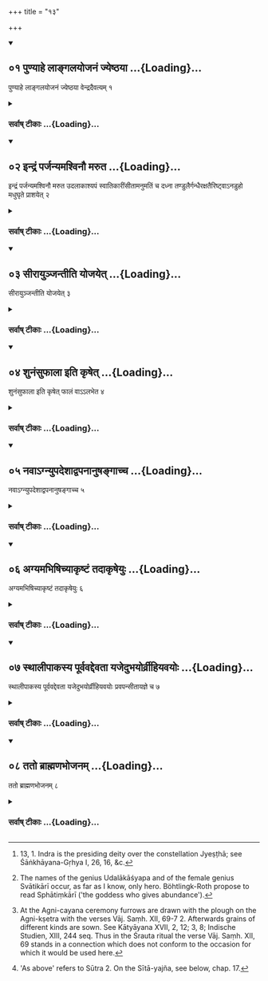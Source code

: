 +++
title = "१३"

+++
<div class="js_include" includetitle="true" newlevelforh1="2" unfilled url="/vedAH_yajuH/vAjasaneyam/sUtram/pAraskara-gRhyam/vishvAsa-prastutiH/2/13/01_puNyAhe_lAngalayojanaM_jyeShThayA.md">
<details open><summary><h2>०१ पुण्याहे लाङ्गलयोजनं ज्येष्ठया ...{Loading}...</h2></summary>

पुण्याहे लाङ्गलयोजनं ज्येष्ठया वेन्द्रदैवत्यम् १
</details>
</div>
<div class="js_include collapsed" newlevelforh1="3" title="सर्वाष् टीकाः" unfilled url="/vedAH_yajuH/vAjasaneyam/sUtram/pAraskara-gRhyam/sarvASh_TIkAH/2/13/01_puNyAhe_lAngalayojanaM_jyeShThayA.md">
<details><summary><h3>सर्वाष् टीकाः ...{Loading}...</h3></summary>

1 [^1] . On an auspicious day the harnessing to the plough. Or under (the Nakṣatra) Jyeṣṭhā, (because that rite is) sacred to Indra.


[^1]:  13, 1. Indra is the presiding deity over the constellation Jyeṣṭhā; see Śāṅkhāyana-Gṛhya I, 26, 16, &c.


</details>
</div>
<div class="js_include" includetitle="true" newlevelforh1="2" unfilled url="/vedAH_yajuH/vAjasaneyam/sUtram/pAraskara-gRhyam/vishvAsa-prastutiH/2/13/02_indraM_parjanyamashvinau_maruta.md">
<details open><summary><h2>०२ इन्द्रं पर्जन्यमश्विनौ मरुत ...{Loading}...</h2></summary>

इन्द्रं पर्जन्यमश्विनौ मरुत उदलाकाश्यपं स्वातिकारींसीतामनुमतिं च दध्ना तण्डुलैर्गन्धैरक्षतैरिष्ट्वाऽनडुहो मधुघृते प्राशयेत् २
</details>
</div>
<div class="js_include collapsed" newlevelforh1="3" title="सर्वाष् टीकाः" unfilled url="/vedAH_yajuH/vAjasaneyam/sUtram/pAraskara-gRhyam/sarvASh_TIkAH/2/13/02_indraM_parjanyamashvinau_maruta.md">
<details><summary><h3>सर्वाष् टीकाः ...{Loading}...</h3></summary>

2 [^2] . To Indra, Parjanya, the two Aśvins, the Maruts, Udalākāśyapa, Svātikārī, Sītā, and Anumati, he offers curds, rice grains, perfumes, and fried grains, and then makes the bullocks eat honey and ghee.


[^2]:  The names of the genius Udalākāśyapa and of the female genius Svātikārī occur, as far as I know, only hero. Böhtlingk-Roth propose to read Sphātiṃkārī ('the goddess who gives abundance').


</details>
</div>
<div class="js_include" includetitle="true" newlevelforh1="2" unfilled url="/vedAH_yajuH/vAjasaneyam/sUtram/pAraskara-gRhyam/vishvAsa-prastutiH/2/13/03_sIrAyunjantIti_yojayet.md">
<details open><summary><h2>०३ सीरायुञ्जन्तीति योजयेत् ...{Loading}...</h2></summary>

सीरायुञ्जन्तीति योजयेत् ३
</details>
</div>
<div class="js_include collapsed" newlevelforh1="3" title="सर्वाष् टीकाः" unfilled url="/vedAH_yajuH/vAjasaneyam/sUtram/pAraskara-gRhyam/sarvASh_TIkAH/2/13/03_sIrAyunjantIti_yojayet.md">
<details><summary><h3>सर्वाष् टीकाः ...{Loading}...</h3></summary>

3. He should put them to the plough with (the verse), 'They harness to the ploughs' (Vāj. Saṃh. XII, 67).

</details>
</div>
<div class="js_include" includetitle="true" newlevelforh1="2" unfilled url="/vedAH_yajuH/vAjasaneyam/sUtram/pAraskara-gRhyam/vishvAsa-prastutiH/2/13/04_shunaMsuphAlA_iti_kRShet.md">
<details open><summary><h2>०४ शुनंसुफाला इति कृषेत् ...{Loading}...</h2></summary>

शुनंसुफाला इति कृषेत् फालं वाऽऽलभेत ४
</details>
</div>
<div class="js_include collapsed" newlevelforh1="3" title="सर्वाष् टीकाः" unfilled url="/vedAH_yajuH/vAjasaneyam/sUtram/pAraskara-gRhyam/sarvASh_TIkAH/2/13/04_shunaMsuphAlA_iti_kRShet.md">
<details><summary><h3>सर्वाष् टीकाः ...{Loading}...</h3></summary>

4. With (the verse), 'For luck may us the ploughshares' (Vāj. Saṃh. XII, 69) let him plough or touch the plough-share.

</details>
</div>
<div class="js_include" includetitle="true" newlevelforh1="2" unfilled url="/vedAH_yajuH/vAjasaneyam/sUtram/pAraskara-gRhyam/vishvAsa-prastutiH/2/13/05_navA-gnyupadeshAdvapanAnuShangAchcha.md">
<details open><summary><h2>०५ नवाऽग्न्युपदेशाद्वपनानुषङ्गाच्च ...{Loading}...</h2></summary>

नवाऽग्न्युपदेशाद्वपनानुषङ्गाच्च ५
</details>
</div>
<div class="js_include collapsed" newlevelforh1="3" title="सर्वाष् टीकाः" unfilled url="/vedAH_yajuH/vAjasaneyam/sUtram/pAraskara-gRhyam/sarvASh_TIkAH/2/13/05_navA-gnyupadeshAdvapanAnuShangAchcha.md">
<details><summary><h3>सर्वाष् टीकाः ...{Loading}...</h3></summary>

5 [^3] . Or (he may) not (do so), because (that verse) has been prescribed for (the erection of) the Agni (-altar), and the act of sowing stands in connection (with it).


[^3]:  At the Agni-cayana ceremony furrows are drawn with the plough on the Agni-kṣetra with the verses Vāj. Saṃh. XII, 69-7 2. Afterwards grains of different kinds are sown. See Kātyāyana XVII, 2, 12; 3, 8; Indische Studien, XIII, 244 seq. Thus in the Śrauta ritual the verse Vāj. Saṃh. XII, 69 stands in a connection which does not conform to the occasion for which it would be used here.


</details>
</div>
<div class="js_include" includetitle="true" newlevelforh1="2" unfilled url="/vedAH_yajuH/vAjasaneyam/sUtram/pAraskara-gRhyam/vishvAsa-prastutiH/2/13/06_agyamabhiShichyAkRShTaM_tadAkRSheyuH.md">
<details open><summary><h2>०६ अग्यमभिषिच्याकृष्टं तदाकृषेयुः ...{Loading}...</h2></summary>

अग्यमभिषिच्याकृष्टं तदाकृषेयुः ६
</details>
</div>
<div class="js_include collapsed" newlevelforh1="3" title="सर्वाष् टीकाः" unfilled url="/vedAH_yajuH/vAjasaneyam/sUtram/pAraskara-gRhyam/sarvASh_TIkAH/2/13/06_agyamabhiShichyAkRShTaM_tadAkRSheyuH.md">
<details><summary><h3>सर्वाष् टीकाः ...{Loading}...</h3></summary>

6. After the front-bullock has been sprinkled (with water), they then should plough unploughed ground.

</details>
</div>
<div class="js_include" includetitle="true" newlevelforh1="2" unfilled url="/vedAH_yajuH/vAjasaneyam/sUtram/pAraskara-gRhyam/vishvAsa-prastutiH/2/13/07_sthAlIpAkasya_pUrvavaddevatA_yajedubhayorvrIhiy.md">
<details open><summary><h2>०७ स्थालीपाकस्य पूर्ववद्देवता यजेदुभयोर्व्रीहियवयोः ...{Loading}...</h2></summary>

स्थालीपाकस्य पूर्ववद्देवता यजेदुभयोर्व्रीहियवयोः प्रवपन्सीतायज्ञे च ७
</details>
</div>
<div class="js_include collapsed" newlevelforh1="3" title="सर्वाष् टीकाः" unfilled url="/vedAH_yajuH/vAjasaneyam/sUtram/pAraskara-gRhyam/sarvASh_TIkAH/2/13/07_sthAlIpAkasya_pUrvavaddevatA_yajedubhayorvrIhiy.md">
<details><summary><h3>सर्वाष् टीकाः ...{Loading}...</h3></summary>

7 [^4] . He should make oblations of cooked sacrificial food to the same deities as above, when sowing both rice and barley, and at the sacrifice to Sītā.


[^4]:  'As above' refers to Sūtra 2. On the Sītā-yajña, see below, chap. 17.


</details>
</div>
<div class="js_include" includetitle="true" newlevelforh1="2" unfilled url="/vedAH_yajuH/vAjasaneyam/sUtram/pAraskara-gRhyam/vishvAsa-prastutiH/2/13/08_tato_brAhmaNabhojanam.md">
<details open><summary><h2>०८ ततो ब्राह्मणभोजनम् ...{Loading}...</h2></summary>

ततो ब्राह्मणभोजनम् ८
</details>
</div>
<div class="js_include collapsed" newlevelforh1="3" title="सर्वाष् टीकाः" unfilled url="/vedAH_yajuH/vAjasaneyam/sUtram/pAraskara-gRhyam/sarvASh_TIkAH/2/13/08_tato_brAhmaNabhojanam.md">
<details><summary><h3>सर्वाष् टीकाः ...{Loading}...</h3></summary>

8. Then (follows) feeding of the Brāhmaṇas.

</details>
</div>